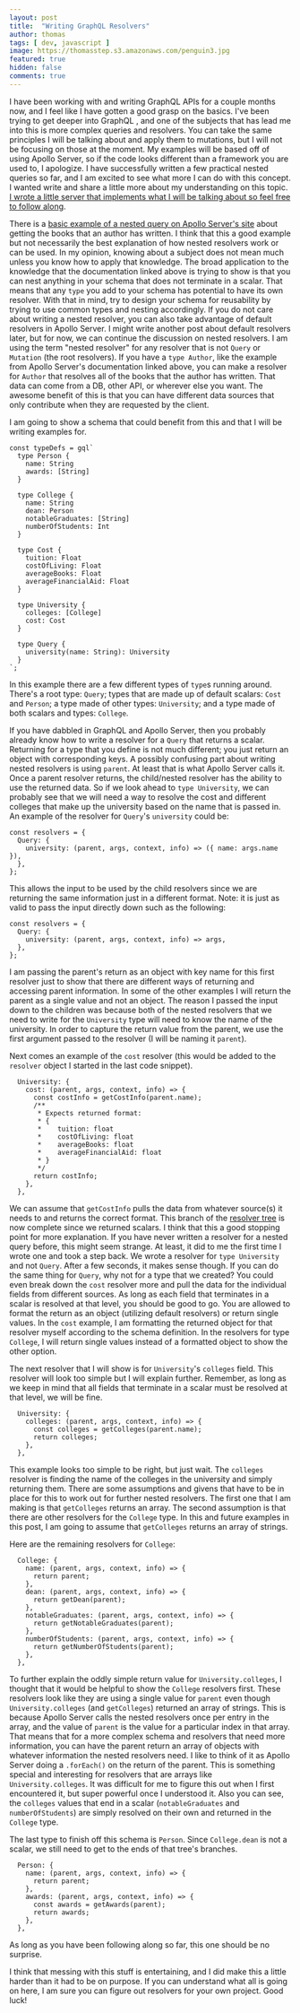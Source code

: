 ```yaml
---
layout: post
title:  "Writing GraphQL Resolvers"
author: thomas
tags: [ dev, javascript ]
image: https://thomasstep.s3.amazonaws.com/penguin3.jpg
featured: true
hidden: false
comments: true
---
```

I have been working with and writing GraphQL APIs for a couple months now, and I feel like I have gotten a good grasp on the basics.
I've been trying to get deeper into GraphQL , and one of the subjects that has lead me into this is more complex queries and resolvers.
You can take the same principles I will be talking about and apply them to mutations, but I will not be focusing on those at the moment.
My examples will be based off of using Apollo Server, so if the code looks different than a framework you are used to, I apologize.
I have successfully written a few practical nested queries so far, and I am excited to see what more I can do with this concept.
I wanted write and share a little more about my understanding on this topic.
[I wrote a little server that implements what I will be talking about so feel free to follow along](https://github.com/thomasstep/nestedResolvers).

There is a [basic example of a nested query on Apollo Server's site](https://www.apollographql.com/docs/apollo-server/data/data/#resolver-map) about getting the books that an author has written.
I think that this a good example but not necessarily the best explanation of how nested resolvers work or can be used.
In my opinion, knowing about a subject does not mean much unless you know how to apply that knowledge.
The broad application to the knowledge that the documentation linked above is trying to show is that you can nest anything in your schema that does not terminate in a scalar.
That means that any `type` you add to your schema has potential to have its own resolver.
With that in mind, try to design your schema for reusability by trying to use common types and nesting accordingly.
If you do not care about writing a nested resolver, you can also take advantage of default resolvers in Apollo Server.
I might write another post about default resolvers later, but for now, we can continue the discussion on nested resolvers.
I am using the term "nested resolver" for any resolver that is not `Query` or `Mutation` (the root resolvers).
If you have a `type Author`, like the example from Apollo Server's documentation linked above, you can make a resolver for `Author` that resolves all of the books that the author has written.
That data can come from a DB, other API, or wherever else you want.
The awesome benefit of this is that you can have different data sources that only contribute when they are requested by the client.

I am going to show a schema that could benefit from this and that I will be writing examples for.
```
const typeDefs = gql`
  type Person {
    name: String
    awards: [String]
  }

  type College {
    name: String
    dean: Person
    notableGraduates: [String]
    numberOfStudents: Int
  }

  type Cost {
    tuition: Float
    costOfLiving: Float
    averageBooks: Float
    averageFinancialAid: Float
  }

  type University {
    colleges: [College]
    cost: Cost
  }

  type Query {
    university(name: String): University
  }
`;
```

In this example there are a few different types of `type`s running around.
There's a root type: `Query`; types that are made up of default scalars: `Cost` and `Person`; a type made of other types: `University`; and a type made of both scalars and types: `College`.

If you have dabbled in GraphQL and Apollo Server, then you probably already know how to write a resolver for a `Query` that returns a scalar.
Returning for a type that you define is not much different; you just return an object with corresponding keys.
A possibly confusing part about writing nested resolvers is using `parent`.
At least that is what Apollo Server calls it.
Once a parent resolver returns, the child/nested resolver has the ability to use the returned data.
So if we look ahead to `type University`, we can probably see that we will need a way to resolve the cost and different colleges that make up the university based on the name that is passed in.
An example of the resolver for `Query`'s `university` could be:
```
const resolvers = {
  Query: {
    university: (parent, args, context, info) => ({ name: args.name }),
  },
};
```

This allows the input to be used by the child resolvers since we are returning the same information just in a different format.
Note: it is just as valid to pass the input directly down such as the following:
```
const resolvers = {
  Query: {
    university: (parent, args, context, info) => args,
  },
};
```

I am passing the parent's return as an object with key name for this first resolver just to show that there are different ways of returning and accessing parent information.
In some of the other examples I will return the parent as a single value and not an object.
The reason I passed the input down to the children was because both of the nested resolvers that we need to write for the `University` type will need to know the name of the university.
In order to capture the return value from the parent, we use the first argument passed to the resolver (I will be naming it `parent`).

Next comes an example of the `cost` resolver (this would be added to the `resolver` object I started in the last code snippet).
```
  University: {
    cost: (parent, args, context, info) => {
      const costInfo = getCostInfo(parent.name);
      /**
       * Expects returned format:
       * {
       *    tuition: float
       *    costOfLiving: float
       *    averageBooks: float
       *    averageFinancialAid: float
       * }
       */
      return costInfo;
    },
  },
```

We can assume that `getCostInfo` pulls the data from whatever source(s) it needs to and returns the correct format.
This branch of the [resolver tree](https://blog.apollographql.com/graphql-explained-5844742f195e#.fq5jjdw7t) is now complete since we returned scalars.
I think that this a good stopping point for more explanation.
If you have never written a resolver for a nested query before, this might seem strange.
At least, it did to me the first time I wrote one and took a step back.
We wrote a resolver for `type University` and not `Query`.
After a few seconds, it makes sense though.
If you can do the same thing for `Query`, why not for a type that we created?
You could even break down the `cost` resolver more and pull the data for the individual fields from different sources.
As long as each field that terminates in a scalar is resolved at that level, you should be good to go.
You are allowed to format the return as an object (utilizing default resolvers) or return single values.
In the `cost` example, I am formatting the returned object for that resolver myself according to the schema definition.
In the resolvers for type `College`, I will return single values instead of a formatted object to show the other option.

The next resolver that I will show is for `University`'s `colleges` field.
This resolver will look too simple but I will explain further.
Remember, as long as we keep in mind that all fields that terminate in a scalar must be resolved at that level, we will be fine.
```
  University: {
    colleges: (parent, args, context, info) => {
      const colleges = getColleges(parent.name);
      return colleges;
    },
  },
```

This example looks too simple to be right, but just wait.
The `colleges` resolver is finding the name of the colleges in the university and simply returning them.
There are some assumptions and givens that have to be in place for this to work out for further nested resolvers.
The first one that I am making is that `getColleges` returns an array.
The second assumption is that there are other resolvers for the `College` type.
In this and future examples in this post, I am going to assume that `getColleges` returns an array of strings.

Here are the remaining resolvers for `College`:
```
  College: {
    name: (parent, args, context, info) => {
      return parent;
    },
    dean: (parent, args, context, info) => {
      return getDean(parent);
    },
    notableGraduates: (parent, args, context, info) => {
      return getNotableGraduates(parent);
    },
    numberOfStudents: (parent, args, context, info) => {
      return getNumberOfStudents(parent);
    },
  },
```

To further explain the oddly simple return value for `University.colleges`, I thought that it would be helpful to show the `College` resolvers first.
These resolvers look like they are using a single value for `parent` even though `University.colleges` (and `getColleges`) returned an array of strings.
This is because Apollo Server calls the nested resolvers once per entry in the array, and the value of `parent` is the value for a particular index in that array.
That means that for a more complex schema and resolvers that need more information, you can have the parent return an array of objects with whatever information the nested resolvers need.
I like to think of it as Apollo Server doing a `.forEach()` on the return of the parent.
This is something special and interesting for resolvers that are arrays like `University.colleges`.
It was difficult for me to figure this out when I first encountered it, but super powerful once I understood it.
Also you can see, the `colleges` values that end in a scalar (`notableGraduates` and `numberOfStudents`) are simply resolved on their own and returned in the `College` type.

The last type to finish off this schema is `Person`.
Since `College.dean` is not a scalar, we still need to get to the ends of that tree's branches.
```
  Person: {
    name: (parent, args, context, info) => {
      return parent;
    },
    awards: (parent, args, context, info) => {
      const awards = getAwards(parent);
      return awards;
    },
  },
```
As long as you have been following along so far, this one should be no surprise.

I think that messing with this stuff is entertaining, and I did make this a little harder than it had to be on purpose.
If you can understand what all is going on here, I am sure you can figure out resolvers for your own project.
Good luck!
